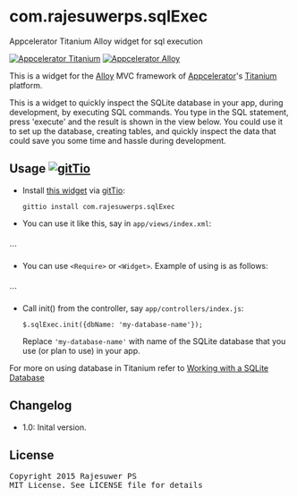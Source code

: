 # com.rajesuwerps.sqlExec
Appcelerator Titanium Alloy widget for sql execution

[![Appcelerator Titanium](http://www-static.appcelerator.com/badges/titanium-git-badge-sq.png)](http://appcelerator.com/titanium/) [![Appcelerator Alloy](http://www-static.appcelerator.com/badges/alloy-git-badge-sq.png)](http://appcelerator.com/alloy/)

This is a widget for the [Alloy](http://projects.appcelerator.com/alloy/docs/Alloy-bootstrap/index.html) MVC framework of [Appcelerator](http://www.appcelerator.com)'s [Titanium](http://www.appcelerator.com/platform) platform.

This is a widget to quickly inspect the SQLite database in your app, during development, by executing SQL commands. You type in the SQL statement, press 'execute' and the result is shown in the view below. You could use it to set up the database, creating tables, and quickly inspect the data that could save you some time and hassle during development.

## Usage [![gitTio](http://gitt.io/badge.png)](http://gitt.io/component/com.rajesuwerps.sqlExec)

* Install [this widget](http://gitt.io/component/com.rajesuwerps.sqlExec) via [gitTio](http://gitt.io):

    `gittio install com.rajesuwerps.sqlExec`
    
* You can use it like this, say in `app/views/index.xml`:

    ```
<Alloy>
    <Window>
        <Widget src="com.rajesuwerps.sqlExec" id="sqlExec" />
    </Window>
</Alloy>
    ```
    
* You can use `<Require>` or `<Widget>`. Example of using <Require> is as follows:


    ```
<Alloy>
    <Window>
        <Require type="widget" src="com.rajesuwerps.sqlExec" id="sqlExec" />
    </Window>
</Alloy>
    ```
    

            
* Call init() from the controller, say `app/controllers/index.js`:

    ```
    $.sqlExec.init({dbName: 'my-database-name'});
    ```

    Replace `'my-database-name'` with name of the SQLite database that you use (or plan to use) in your app.
    
For more on using database in Titanium refer to [Working with a SQLite Database](http://docs.appcelerator.com/titanium/3.0/#!/guide/Working_with_a_SQLite_Database)

## Changelog
- 1.0: Inital version.

## License

<pre>
Copyright 2015 Rajesuwer PS
MIT License. See LICENSE file for details
</pre>


